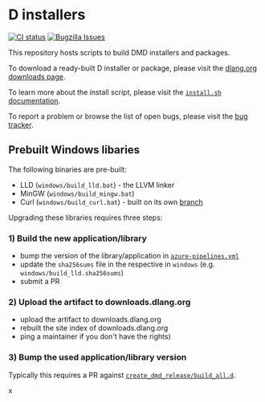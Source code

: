 D installers
============

[![CI status](https://travis-ci.org/dlang/installer.svg?branch=master)](https://travis-ci.org/dlang/installer/)
[![Bugzilla Issues](https://img.shields.io/badge/issues-Bugzilla-green.svg)](https://issues.dlang.org/buglist.cgi?component=installer&list_id=220147&product=D&resolution=---)

This repository hosts scripts to build DMD installers and packages.

To download a ready-built D installer or package, please visit the
[dlang.org downloads page](http://dlang.org/download.html).

To learn more about the install script, please visit the
[`install.sh` documentation](https://dlang.org/install.html).

To report a problem or browse the list of open bugs, please visit the
[bug tracker](http://issues.dlang.org/).

Prebuilt Windows libaries
-------------------------

The following binaries are pre-built:
- LLD (`windows/build_lld.bat`) - the LLVM linker
- MinGW (`windows/build_mingw.bat`)
- Curl (`windows/build_curl.bat`) - built on its own [branch](https://github.com/dlang/installer/tree/build-curl)

Upgrading these libraries requires three steps:

### 1) Build the new application/library

- bump the version of the library/application in [`azure-pipelines.yml`](azure-pipelines.yml)
- update the `sha256sums` file in the respective in `windows` (e.g. `windows/build_lld.sha256sums`)
- submit a PR

### 2) Upload the artifact to downloads.dlang.org

- upload the artifact to downloads.dlang.org
- rebuilt the site index of downloads.dlang.org
- ping a maintainer if you don't have the rights)

### 3) Bump the used application/library version

Typically this requires a PR against [`create_dmd_release/build_all.d`](create_dmd_release/build_all.d).

x
